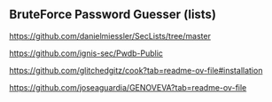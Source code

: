   ## BruteForce Password Guesser (lists)

https://github.com/danielmiessler/SecLists/tree/master

https://github.com/ignis-sec/Pwdb-Public

https://github.com/glitchedgitz/cook?tab=readme-ov-file#installation

https://github.com/joseaguardia/GENOVEVA?tab=readme-ov-file
